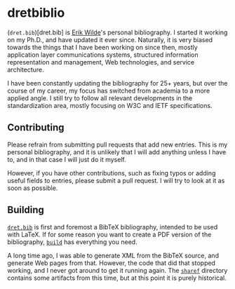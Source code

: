 # dretbiblio

(`dret.bib`)[dret.bib] is [Erik Wilde](http://dret.net/netdret)'s personal bibliography. I started it working on my Ph.D., and have updated it ever since. Naturally, it is very biased towards the things that I have been working on since then, mostly application layer communications systems, structured information representation and management, Web technologies, and service architecture.

I have been constantly updating the bibliography for 25+ years, but over the course of my career, my focus has switched from academia to a more applied angle. I still try to follow all relevant developments in the standardization area, mostly focusing on W3C and IETF specifications.


## Contributing

Please refrain from submitting pull requests that add new entries. This is my personal bibliography, and it is unlikely that I will add anything unless I have to, and in that case I will just do it myself.

However, if you have other contributions, such as fixing typos or adding useful fields to entries, please submit a pull request. I will try to look at it as soon as possible.


## Building

[`dret.bib`](dret.bib) is first and foremost a BibTeX bibliography, intended to be used with LaTeX. If for some reason you want to create a PDF version of the bibliography, [`build`](build) has everything you need.

A long time ago, I was able to generate XML from the BibTeX source, and generate Web pages from that. However, the code that did that stopped working, and I never got around to get it running again. The [`sharef`](sharef) directory contains some artifacts from this time, but at this point it is purely historical.
